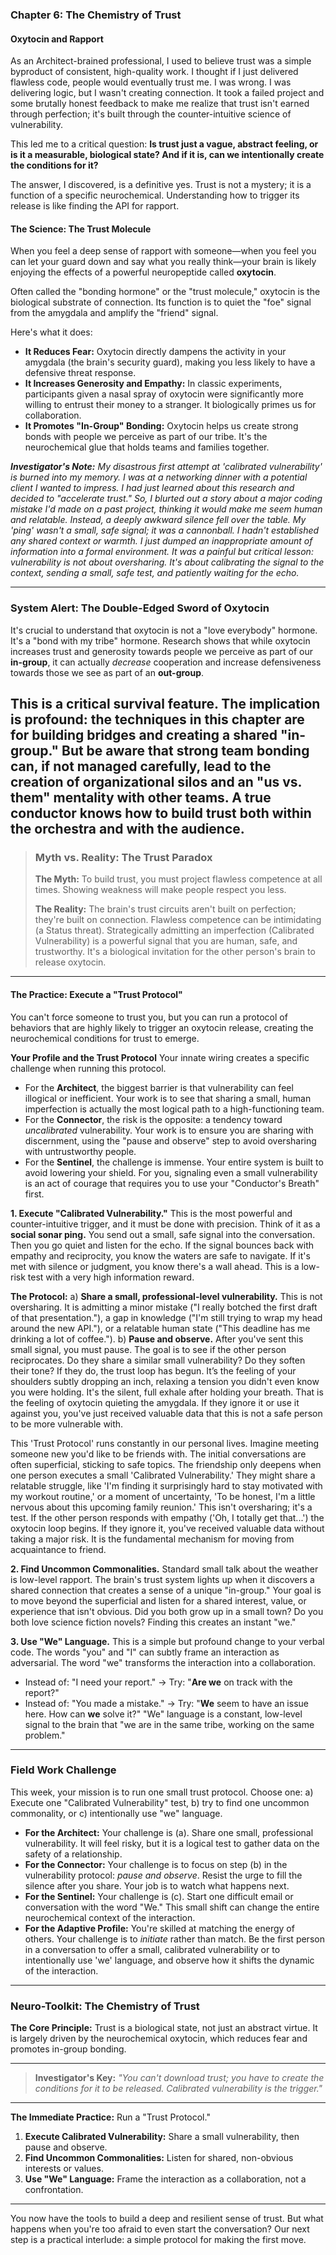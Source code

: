 ### **Chapter 6: The Chemistry of Trust**
#### Oxytocin and Rapport

As an Architect-brained professional, I used to believe trust was a simple byproduct of consistent, high-quality work. I thought if I just delivered flawless code, people would eventually trust me. I was wrong. I was delivering logic, but I wasn't creating connection. It took a failed project and some brutally honest feedback to make me realize that trust isn't earned through perfection; it's built through the counter-intuitive science of vulnerability.

This led me to a critical question: **Is trust just a vague, abstract feeling, or is it a measurable, biological state? And if it is, can we intentionally create the conditions for it?**

The answer, I discovered, is a definitive yes. Trust is not a mystery; it is a function of a specific neurochemical. Understanding how to trigger its release is like finding the API for rapport.

#### **The Science: The Trust Molecule**

When you feel a deep sense of rapport with someone—when you feel you can let your guard down and say what you really think—your brain is likely enjoying the effects of a powerful neuropeptide called **oxytocin**.

Often called the "bonding hormone" or the "trust molecule," oxytocin is the biological substrate of connection. Its function is to quiet the "foe" signal from the amygdala and amplify the "friend" signal.

Here's what it does:
*   **It Reduces Fear:** Oxytocin directly dampens the activity in your amygdala (the brain's security guard), making you less likely to have a defensive threat response.
*   **It Increases Generosity and Empathy:** In classic experiments, participants given a nasal spray of oxytocin were significantly more willing to entrust their money to a stranger. It biologically primes us for collaboration.
*   **It Promotes "In-Group" Bonding:** Oxytocin helps us create strong bonds with people we perceive as part of our tribe. It's the neurochemical glue that holds teams and families together.

***Investigator's Note:*** *My disastrous first attempt at 'calibrated vulnerability' is burned into my memory. I was at a networking dinner with a potential client I wanted to impress. I had just learned about this research and decided to "accelerate trust." So, I blurted out a story about a major coding mistake I'd made on a past project, thinking it would make me seem human and relatable. Instead, a deeply awkward silence fell over the table. My 'ping' wasn't a small, safe signal; it was a cannonball. I hadn't established any shared context or warmth. I just dumped an inappropriate amount of information into a formal environment. It was a painful but critical lesson: vulnerability is not about oversharing. It's about calibrating the signal to the context, sending a small, safe test, and patiently waiting for the echo.*

---
### **System Alert: The Double-Edged Sword of Oxytocin**

It's crucial to understand that oxytocin is not a "love everybody" hormone. It's a "bond with my tribe" hormone. Research shows that while oxytocin increases trust and generosity towards people we perceive as part of our **in-group**, it can actually *decrease* cooperation and increase defensiveness towards those we see as part of an **out-group**.

This is a critical survival feature. The implication is profound: the techniques in this chapter are for building bridges and creating a shared "in-group." But be aware that strong team bonding can, if not managed carefully, lead to the creation of organizational silos and an "us vs. them" mentality with other teams. A true conductor knows how to build trust both within the orchestra and with the audience.
---
> ### **Myth vs. Reality: The Trust Paradox**
>
> **The Myth:** To build trust, you must project flawless competence at all times. Showing weakness will make people respect you less.
>
> **The Reality:** The brain's trust circuits aren't built on perfection; they're built on connection. Flawless competence can be intimidating (a Status threat). Strategically admitting an imperfection (Calibrated Vulnerability) is a powerful signal that you are human, safe, and trustworthy. It's a biological invitation for the other person's brain to release oxytocin.
---

#### **The Practice: Execute a "Trust Protocol"**

You can't force someone to trust you, but you can run a protocol of behaviors that are highly likely to trigger an oxytocin release, creating the neurochemical conditions for trust to emerge.

**Your Profile and the Trust Protocol**
Your innate wiring creates a specific challenge when running this protocol.
*   For the **Architect**, the biggest barrier is that vulnerability can feel illogical or inefficient. Your work is to see that sharing a small, human imperfection is actually the most logical path to a high-functioning team.
*   For the **Connector**, the risk is the opposite: a tendency toward *uncalibrated* vulnerability. Your work is to ensure you are sharing with discernment, using the "pause and observe" step to avoid oversharing with untrustworthy people.
*   For the **Sentinel**, the challenge is immense. Your entire system is built to avoid lowering your shield. For you, signaling even a small vulnerability is an act of courage that requires you to use your "Conductor's Breath" first.

**1. Execute "Calibrated Vulnerability."**
This is the most powerful and counter-intuitive trigger, and it must be done with precision. Think of it as a **social sonar ping.** You send out a small, safe signal into the conversation. Then you go quiet and listen for the echo. If the signal bounces back with empathy and reciprocity, you know the waters are safe to navigate. If it's met with silence or judgment, you know there's a wall ahead. This is a low-risk test with a very high information reward.

**The Protocol:**
a) **Share a small, professional-level vulnerability.** This is not oversharing. It is admitting a minor mistake ("I really botched the first draft of that presentation."), a gap in knowledge ("I'm still trying to wrap my head around the new API."), or a relatable human state ("This deadline has me drinking a lot of coffee.").
b) **Pause and observe.** After you've sent this small signal, you must pause. The goal is to see if the other person reciprocates. Do they share a similar small vulnerability? Do they soften their tone? If they do, the trust loop has begun. It’s the feeling of your shoulders subtly dropping an inch, relaxing a tension you didn't even know you were holding. It's the silent, full exhale after holding your breath. That is the feeling of oxytocin quieting the amygdala. If they ignore it or use it against you, you've just received valuable data that this is not a safe person to be more vulnerable with.

This 'Trust Protocol' runs constantly in our personal lives. Imagine meeting someone new you'd like to be friends with. The initial conversations are often superficial, sticking to safe topics. The friendship only deepens when one person executes a small 'Calibrated Vulnerability.' They might share a relatable struggle, like 'I'm finding it surprisingly hard to stay motivated with my workout routine,' or a moment of uncertainty, 'To be honest, I'm a little nervous about this upcoming family reunion.' This isn't oversharing; it's a test. If the other person responds with empathy ('Oh, I totally get that...') the oxytocin loop begins. If they ignore it, you've received valuable data without taking a major risk. It is the fundamental mechanism for moving from acquaintance to friend.

**2. Find Uncommon Commonalities.**
Standard small talk about the weather is low-level rapport. The brain's trust system lights up when it discovers a shared connection that creates a sense of a unique "in-group." Your goal is to move beyond the superficial and listen for a shared interest, value, or experience that isn't obvious. Did you both grow up in a small town? Do you both love science fiction novels? Finding this creates an instant "we."

**3. Use "We" Language.**
This is a simple but profound change to your verbal code. The words "you" and "I" can subtly frame an interaction as adversarial. The word "we" transforms the interaction into a collaboration.
*   Instead of: "I need your report." -> Try: "**Are we** on track with the report?"
*   Instead of: "You made a mistake." -> Try: "**We** seem to have an issue here. How can **we** solve it?"
"We" language is a constant, low-level signal to the brain that "we are in the same tribe, working on the same problem."

---
### **Field Work Challenge**

This week, your mission is to run one small trust protocol. Choose one: a) Execute one "Calibrated Vulnerability" test, b) try to find one uncommon commonality, or c) intentionally use "we" language.

*   **For the Architect:** Your challenge is (a). Share one small, professional vulnerability. It will feel risky, but it is a logical test to gather data on the safety of a relationship.
*   **For the Connector:** Your challenge is to focus on step (b) in the vulnerability protocol: *pause and observe*. Resist the urge to fill the silence after you share. Your job is to watch what happens next.
*   **For the Sentinel:** Your challenge is (c). Start one difficult email or conversation with the word "We." This small shift can change the entire neurochemical context of the interaction.
*   **For the Adaptive Profile:** You're skilled at matching the energy of others. Your challenge is to *initiate* rather than match. Be the first person in a conversation to offer a small, calibrated vulnerability or to intentionally use 'we' language, and observe how it shifts the dynamic of the interaction.

---
### **Neuro-Toolkit: The Chemistry of Trust**

**The Core Principle:**
Trust is a biological state, not just an abstract virtue. It is largely driven by the neurochemical oxytocin, which reduces fear and promotes in-group bonding.

---

> **Investigator's Key:**
> *"You can't download trust; you have to create the conditions for it to be released. Calibrated vulnerability is the trigger."*

---

**The Immediate Practice:**
Run a "Trust Protocol."
1.  **Execute Calibrated Vulnerability:** Share a small vulnerability, then pause and observe.
2.  **Find Uncommon Commonalities:** Listen for shared, non-obvious interests or values.
3.  **Use "We" Language:** Frame the interaction as a collaboration, not a confrontation.

---

You now have the tools to build a deep and resilient sense of trust. But what happens when you're too afraid to even start the conversation? Our next step is a practical interlude: a simple protocol for making the first move.
